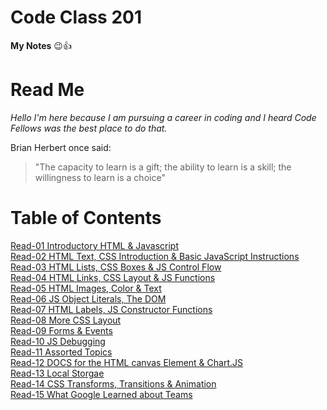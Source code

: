 
# Code Class 201
**My Notes** :wink::+1:

# Read Me
*Hello I'm here because I am pursuing a career in coding and I heard Code Fellows was the best place to do that.*  

Brian Herbert once said:  
> "The capacity to learn is a gift; the ability to learn is a skill; the willingness to learn is a choice"      
                                                                               

# Table of Contents

[Read-01 Introductory HTML & Javascript](class-01.md)  
[Read-02 HTML Text, CSS Introduction & Basic JavaScript Instructions](text-intro-basic.md)    
[Read-03 HTML Lists, CSS Boxes & JS Control Flow](lists-boxes-control.md)  
[Read-04 HTML Links, CSS Layout & JS Functions](links-layout-functions.md)  
[Read-05 HTML Images, Color & Text](images-color-text.md)  
[Read-06 JS Object Literals, The DOM](object-dom.md)  
[Read-07 HTML Labels, JS Constructor Functions](labels-functions.md)  
[Read-08 More CSS Layout](layout.md)  
[Read-09 Forms & Events](forms-events.md)   
[Read-10 JS Debugging](debug.md)    
[Read-11 Assorted Topics](topics.md)  
[Read-12 DOCS for the HTML canvas Element & Chart.JS](docs-canvas-element.md)  
[Read-13 Local Storgae](storage.md)   
[Read-14 CSS Transforms, Transitions & Animation](trans-animation.md)    
[Read-15 What Google Learned about Teams](google-teams.md)    










